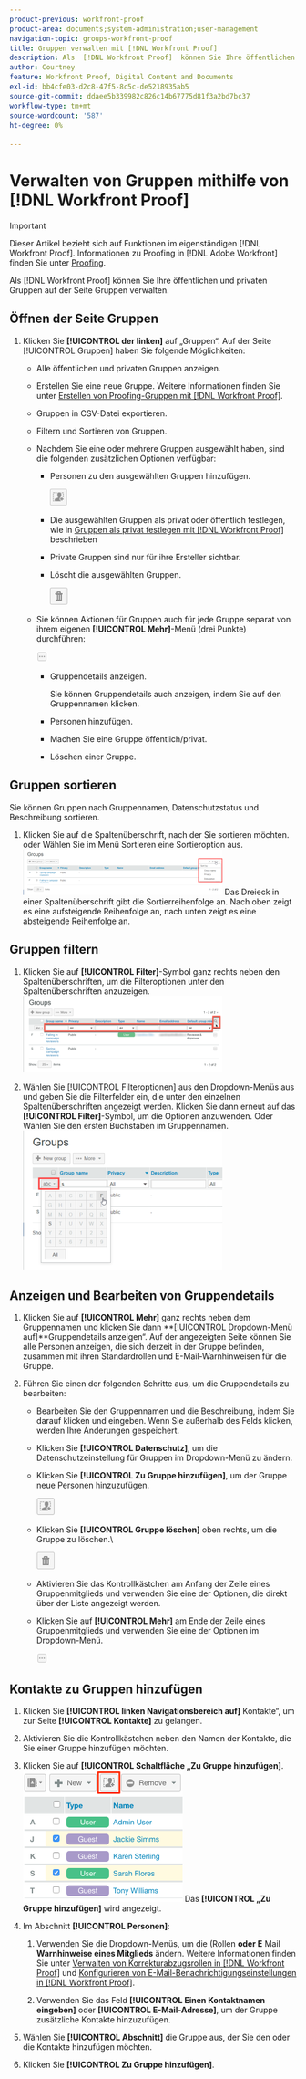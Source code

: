 ```yaml
---
product-previous: workfront-proof
product-area: documents;system-administration;user-management
navigation-topic: groups-workfront-proof
title: Gruppen verwalten mit [!DNL Workfront Proof]
description: Als  [!DNL Workfront Proof]  können Sie Ihre öffentlichen und privaten Gruppen auf der Seite Gruppen verwalten.
author: Courtney
feature: Workfront Proof, Digital Content and Documents
exl-id: bb4cfe03-d2c8-47f5-8c5c-de5218935ab5
source-git-commit: ddaee5b339982c826c14b67775d81f3a2bd7bc37
workflow-type: tm+mt
source-wordcount: '587'
ht-degree: 0%

---
```


# Verwalten von Gruppen mithilfe von [!DNL Workfront Proof]

>[!IMPORTANT]
>
>Dieser Artikel bezieht sich auf Funktionen im eigenständigen [!DNL Workfront Proof]. Informationen zu Proofing in [!DNL Adobe Workfront] finden Sie unter [Proofing](../../../review-and-approve-work/proofing/proofing.md).

Als [!DNL Workfront Proof] können Sie Ihre öffentlichen und privaten Gruppen auf der Seite Gruppen verwalten.

## Öffnen der Seite Gruppen

1. Klicken Sie **[!UICONTROL der linken]** auf „Gruppen“.
Auf der Seite [!UICONTROL Gruppen] haben Sie folgende Möglichkeiten:

   * Alle öffentlichen und privaten Gruppen anzeigen.
   * Erstellen Sie eine neue Gruppe. Weitere Informationen finden Sie unter [Erstellen von Proofing-Gruppen mit [!DNL Workfront Proof]](../../../workfront-proof/wp-mnguserscontacts/groups/create-proofing-groups.md).
   * Gruppen in CSV-Datei exportieren.
   * Filtern und Sortieren von Gruppen.
   * Nachdem Sie eine oder mehrere Gruppen ausgewählt haben, sind die folgenden zusätzlichen Optionen verfügbar:

      * Personen zu den ausgewählten Gruppen hinzufügen.

        ![Groups_page-add_people_btn.png](assets/groups-page-add-people-btn-30x29.png)

      * Die ausgewählten Gruppen als privat oder öffentlich festlegen, wie in [Gruppen als privat festlegen mit [!DNL Workfront Proof]](../../../workfront-proof/wp-mnguserscontacts/groups/make-groups-private.md) beschrieben
      * Private Gruppen sind nur für ihre Ersteller sichtbar.
      * Löscht die ausgewählten Gruppen.

        ![Löschsymbol](assets/trash-button.png)
   * Sie können Aktionen für Gruppen auch für jede Gruppe separat von ihrem eigenen **[!UICONTROL Mehr]**-Menü (drei Punkte) durchführen:

     ![Menü „Mehr“](assets/more-button-small.png)

      * Gruppendetails anzeigen.

        Sie können Gruppendetails auch anzeigen, indem Sie auf den Gruppennamen klicken.
      * Personen hinzufügen.
      * Machen Sie eine Gruppe öffentlich/privat.
      * Löschen einer Gruppe.


## Gruppen sortieren

Sie können Gruppen nach Gruppennamen, Datenschutzstatus und Beschreibung sortieren.

1. Klicken Sie auf die Spaltenüberschrift, nach der Sie sortieren möchten.
oder
Wählen Sie im Menü Sortieren eine Sortieroption aus.
   ![Groups_page-sort_menu.png](assets/groups-page-sort-menu-350x80.png)
Das Dreieck in einer Spaltenüberschrift gibt die Sortierreihenfolge an. Nach oben zeigt es eine aufsteigende Reihenfolge an, nach unten zeigt es eine absteigende Reihenfolge an.

## Gruppen filtern

1. Klicken Sie auf **[!UICONTROL Filter]**-Symbol ganz rechts neben den Spaltenüberschriften, um die Filteroptionen unter den Spaltenüberschriften anzuzeigen.
   ![Group_page-filter_icon_and_options.png](assets/group-page-filter-icon-and-options-350x134.png)

1. Wählen Sie [!UICONTROL Filteroptionen] aus den Dropdown-Menüs aus und geben Sie die Filterfelder ein, die unter den einzelnen Spaltenüberschriften angezeigt werden. Klicken Sie dann erneut auf das **[!UICONTROL Filter]**-Symbol, um die Optionen anzuwenden.
Oder\
   Wählen Sie den ersten Buchstaben im Gruppennamen.
   ![Groups_page-filters_by_letter.png](assets/groups-page-filtering-by-letter-350x245.png)

## Anzeigen und Bearbeiten von Gruppendetails

1. Klicken Sie auf **[!UICONTROL Mehr]** ganz rechts neben dem Gruppennamen und klicken Sie dann **[!UICONTROL Dropdown-Menü auf]**Gruppendetails anzeigen“.
Auf der angezeigten Seite können Sie alle Personen anzeigen, die sich derzeit in der Gruppe befinden, zusammen mit ihren Standardrollen und E-Mail-Warnhinweisen für die Gruppe.

1. Führen Sie einen der folgenden Schritte aus, um die Gruppendetails zu bearbeiten:

   * Bearbeiten Sie den Gruppennamen und die Beschreibung, indem Sie darauf klicken und eingeben. Wenn Sie außerhalb des Felds klicken, werden Ihre Änderungen gespeichert.
   * Klicken Sie **[!UICONTROL Datenschutz]**, um die Datenschutzeinstellung für Gruppen im Dropdown-Menü zu ändern.
   * Klicken Sie **[!UICONTROL Zu Gruppe hinzufügen]**, um der Gruppe neue Personen hinzuzufügen.

     ![Add_to_Group_btn.png](assets/add-to-group-btn.png)

   * Klicken Sie **[!UICONTROL Gruppe löschen]** oben rechts, um die Gruppe zu löschen.\

     ![trash_button.png](assets/trash-button.png)

   * Aktivieren Sie das Kontrollkästchen am Anfang der Zeile eines Gruppenmitglieds und verwenden Sie eine der Optionen, die direkt über der Liste angezeigt werden.
   * Klicken Sie auf **[!UICONTROL Mehr]** am Ende der Zeile eines Gruppenmitglieds und verwenden Sie eine der Optionen im Dropdown-Menü.

     ![More_button_small.png](assets/more-button-small.png)

## Kontakte zu Gruppen hinzufügen

1. Klicken Sie **[!UICONTROL linken Navigationsbereich auf]** Kontakte“, um zur Seite **[!UICONTROL Kontakte]** zu gelangen.

1. Aktivieren Sie die Kontrollkästchen neben den Namen der Kontakte, die Sie einer Gruppe hinzufügen möchten.
1. Klicken Sie auf **[!UICONTROL Schaltfläche „Zu Gruppe hinzufügen]**.
   ![Zu Gruppe hinzufügen](assets/screenshot-2018-04-06-15-27-17.png)
Das **[!UICONTROL „Zu Gruppe hinzufügen]** wird angezeigt.

1. Im Abschnitt **[!UICONTROL Personen]**:

   1. Verwenden Sie die Dropdown-Menüs, um die (Rollen **oder E** Mail **Warnhinweise eines Mitglieds** ändern. Weitere Informationen finden Sie unter [Verwalten von Korrekturabzugsrollen in [!DNL Workfront Proof]](../../../workfront-proof/wp-work-proofsfiles/share-proofs-and-files/manage-proof-roles.md) und [Konfigurieren von E-Mail-Benachrichtigungseinstellungen in [!DNL Workfront Proof]](../../../workfront-proof/wp-emailsntfctns/email-alerts/config-email-notification-settings-wp.md).

   1. Verwenden Sie das Feld **[!UICONTROL Einen Kontaktnamen eingeben]** oder **[!UICONTROL E-Mail-Adresse]**, um der Gruppe zusätzliche Kontakte hinzuzufügen.

1. Wählen Sie **[!UICONTROL Abschnitt]** die Gruppe aus, der Sie den oder die Kontakte hinzufügen möchten.
1. Klicken Sie **[!UICONTROL Zu Gruppe hinzufügen]**.
